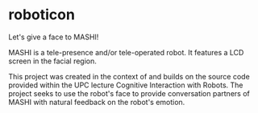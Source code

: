 roboticon
=========

Let's give a face to MASHI!

MASHI is a tele-presence and/or tele-operated robot. 
It features a LCD screen in the facial region.

This project was created in the context of and builds on the source code provided within the UPC lecture Cognitive Interaction with Robots.
The project seeks to use the robot's face to provide conversation partners of MASHI with natural feedback on the robot's emotion.
